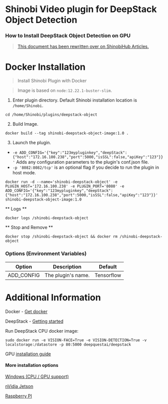 # Shinobi Video plugin for DeepStack Object Detection

### How to Install DeepStack Object Detection on GPU

> [This document has been rewritten over on ShinobiHub Articles.](https://hub.shinobi.video/articles/view/PcBtEgGuWuEL529)

# Docker Installation
> Install Shinobi Plugin with Docker

> Image is based on `node:12.22.1-buster-slim`.

1. Enter plugin directory. Default Shinobi installation location is `/home/Shinobi`.

```
cd /home/Shinobi/plugins/deepstack-object
```

2. Build Image.

```
docker build --tag shinobi-deepstack-object-image:1.0 .
```

3. Launch the plugin.

- `-e ADD_CONFIG='{"key":"123mypluginkey","deepStack":{"host":"172.16.100.238","port":5000,"isSSL":false,"apiKey":"123"}}'` Adds any configuration parameters to the plugin's conf.json file.
- `-p '8082:8082/tcp'` is an optional flag if you decide to run the plugin in host mode.

```
docker run -d --name='shinobi-deepstack-object' -e PLUGIN_HOST='172.16.100.238' -e PLUGIN_PORT='8080' -e ADD_CONFIG='{"key":"123mypluginkey","deepStack":{"host":"172.16.100.238","port":5000,"isSSL":false,"apiKey":"123"}}' shinobi-deepstack-object-image:1.0
```

** Logs **

```
docker logs /shinobi-deepstack-object
```

** Stop and Remove **

```
docker stop /shinobi-deepstack-object && docker rm /shinobi-deepstack-object
```

### Options (Environment Variables)

| Option           | Description                                                                                                                                                                                               | Default    |
|------------------|-----------------------------------------------------------------------------------------------------------------------------------------------------------------------------------------------------------|------------|
| ADD_CONFIG      | The plugin's name.                                                                                                                                                                                        | Tensorflow |


# Additional Information

Docker - [Get docker](https://docs.docker.com/get-docker/)

DeepStack - [Getting started](https://docs.deepstack.cc/getting-started/index.html#setting-up-deepstack)

Run DeepStack CPU docker image:
```
sudo docker run -e VISION-FACE=True -e VISION-DETECTION=True -v localstorage:/datastore -p 80:5000 deepquestai/deepstack
```

GPU [installation guide](https://docs.deepstack.cc/using-deepstack-with-nvidia-gpus/#step-1-install-docker)

#### More installation options
[Windows (CPU / GPU support)](https://docs.deepstack.cc/windows/index.html)

[nVidia Jetson](https://docs.deepstack.cc/nvidia-jetson/index.html#using-deepstack-with-nvidia-jetson)

[Raspberry PI](https://docs.deepstack.cc/raspberry-pi/index.html#using-deepstack-on-raspberry-pi-alpha)
